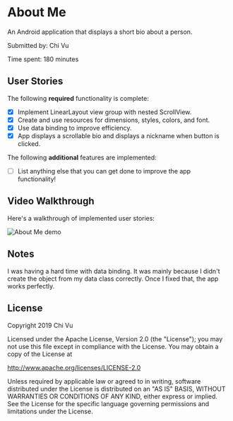 # About Me

An Android application that displays a short bio about a person.

Submitted by: Chi Vu

Time spent: 180 minutes

## User Stories

The following **required** functionality is complete:

* [X] Implement LinearLayout view group with nested ScrollView.
* [X] Create and use resources for dimensions, styles, colors, and font.
* [X] Use data binding to improve efficiency.
* [X] App displays a scrollable bio and displays a nickname when button is clicked.

The following **additional** features are implemented:

* [ ] List anything else that you can get done to improve the app functionality!

## Video Walkthrough 

Here's a walkthrough of implemented user stories:

<img src='AboutMeDemo.gif' title='About Me animated demo' alt='About Me demo' />

## Notes

I was having a hard time with data binding. It was mainly because I didn't create
the object from my data class correctly. Once I fixed that, the app works perfectly.

## License

Copyright 2019 Chi Vu

Licensed under the Apache License, Version 2.0 (the "License");
you may not use this file except in compliance with the License.
You may obtain a copy of the License at

http://www.apache.org/licenses/LICENSE-2.0

Unless required by applicable law or agreed to in writing, software
distributed under the License is distributed on an "AS IS" BASIS,
WITHOUT WARRANTIES OR CONDITIONS OF ANY KIND, either express or implied.
See the License for the specific language governing permissions and
limitations under the License.
